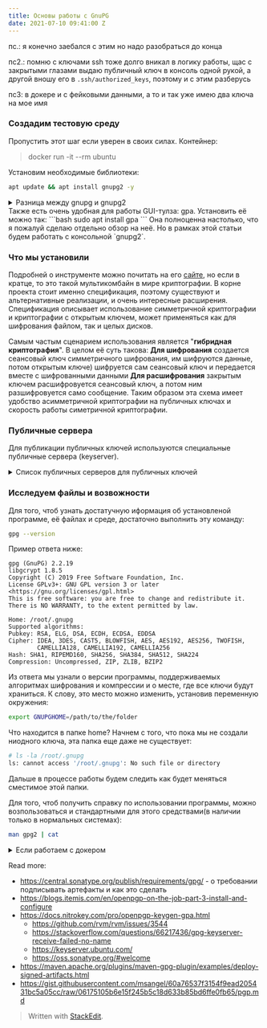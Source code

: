 ```yaml
---
title: Основы работы с GnuPG
date: 2021-07-10 09:41:00 Z
---
```


пс.: я конечно заебался с этим но надо разобраться до конца

пс2.: помню с ключами ssh тоже долго вникал в логику работы, щас с закрытыми глазами выдаю публичный ключ в консоль одной рукой, а другой вношу его в `.ssh/authorized_keys`, поэтому и с этим разберусь

пс3: в докере и с фейковыми данными, а то и так уже имею два ключа на мое имя

### Создадим тестовую среду
Пропустить этот шаг если уверен в своих силах.
Контейнер:
> docker run -it --rm ubuntu

Установим необходимые библиотеки:
```bash
apt update && apt install gnupg2 -y
```
<details>
<summary markdown='span'>Разница между gnupg и gnupg2</summary>
  
Вторая версия этой программы хоть и совместима с первой на уровне протокола(т.е. с точки зрения использования они взаимозаменяемые), но по факту переписана с нуля. Также изменен подход к формату сохраниния ключей, однако в целях совместимости вторая версия будет использовать старый формат, если в системе есть хотя бы один keyring в старом формате. Первая версия в современных дистрибутивах помечена как `deprecated`, и хотя её еще можно поставить параллельно с второй и пользоваться, но зачем? Сама же команда `gpg` в современных дистрибутивах это просто синоним для `gpg2`, с добавлением некоторой магии совместимости.
Больше об этом:

 - https://superuser.com/questions/655246/are-gnupg-1-and-gnupg-2-compatible-with-each-other

</details>
Также есть очень удобная для работы GUI-тулза: gpa. Установить её можно так:
```bash
sudo apt install gpa
```
Она полноценна настолько, что я пожалуй сделаю отдельно обзор на неё. Но в рамках этой статьи будем работать с консольной `gnupg2`.

### Что мы установили
Подробней о инструменте можно почитать на его [сайте](https://www.gnupg.org/related_software/gpa/index.html), но если в кратце, то это такой мультикомбайн в мире криптографии.  В корне проекта стоит именно спецификация, поэтому существуют и альтернативные реализации, и очень интересные расширения.  Спецификация описывает использование симметричной криптографии и криптографии с открытым ключем, может применяться как для шифрования файлом, так и целых дисков.

Самым частым сценарием использования является "**гибридная криптография**". В целом её суть такова:
**Для шифрования** создается сеансовый ключ симметричного шифрования, им шифруются данные, потом открытым ключе) шифруется сам сеансовый ключ и передается вместе с шифрованными данными
**Для расшифрования** закрытым ключем расшифровуется сеансовый ключ, а потом ним разшифровуется само сообщение.
Таким образом эта схема имеет удобство асимметричной криптографии на публичных ключах и скорость работы симетричной криптографии. 

### Публичные сервера
Для публикации публичных ключей используются специальные публичные сервера (keyserver). 
<details>
<summary markdown='span'>Список публичных серверов для публичных ключей</summary>

- `keyserver.ubuntu.com` (recomended, supported by maven central)
- `keys.openpgp.org` (supported by maven central)
- `pgp.mit.edu` (supported by maven central)
- `keyserver.pgp.com`
</details>

### Исследуем файлы и возвожности
Для того, чтоб узнать достатучную иформация об установленой программе, её файлах и среде, достаточно выполнить эту команду:
```bash
gpg --version
``` 
Пример ответа ниже:
```
gpg (GnuPG) 2.2.19
libgcrypt 1.8.5
Copyright (C) 2019 Free Software Foundation, Inc.
License GPLv3+: GNU GPL version 3 or later <https://gnu.org/licenses/gpl.html>
This is free software: you are free to change and redistribute it.
There is NO WARRANTY, to the extent permitted by law.

Home: /root/.gnupg
Supported algorithms:
Pubkey: RSA, ELG, DSA, ECDH, ECDSA, EDDSA
Cipher: IDEA, 3DES, CAST5, BLOWFISH, AES, AES192, AES256, TWOFISH,
        CAMELLIA128, CAMELLIA192, CAMELLIA256
Hash: SHA1, RIPEMD160, SHA256, SHA384, SHA512, SHA224
Compression: Uncompressed, ZIP, ZLIB, BZIP2
```
Из ответа мы узнали о версии программы, поддерживаемых алгоритмах шифрования и компрессии и о месте, где все ключи будут храниться.
К слову, это место можно изменить, установив переменную окружения:
```bash
export GNUPGHOME=/path/to/the/folder
```
Что находится в папке home? Начнем с того, что пока мы не создали ниодного ключа, эта папка еще даже не существует:
```bash
# ls -la /root/.gnupg
ls: cannot access '/root/.gnupg': No such file or directory
```
Дальше в процессе работы будем следить как будет меняться сместимое этой папки.

Для того, чтоб получить справку по использовании программы, можно возпользоваться и стандартными для этого средствами(в наличии только в нормальных системах):
```bash
man gpg2 | cat
```
<details>
<summary markdown='span'>Если работаем с докером</summary>

То скорее всего увидим сообщение типа `This system has been minimized by removing packages and content that are not required` и для того, чтоб все исправить, достаточно выполнить эту команду:
```bash
unminimize
```
после этого можно пользоваться справочной системой
</details>












Read more:
 - https://central.sonatype.org/publish/requirements/gpg/ - о требовании подписывать артефакты и как это сделать
 - https://blogs.itemis.com/en/openpgp-on-the-job-part-3-install-and-configure
 - https://docs.nitrokey.com/pro/openpgp-keygen-gpa.html
	 - https://github.com/rvm/rvm/issues/3544
	 - https://stackoverflow.com/questions/66217436/gpg-keyserver-receive-failed-no-name
	 - https://keyserver.ubuntu.com/
	 - https://oss.sonatype.org/#welcome
 - https://maven.apache.org/plugins/maven-gpg-plugin/examples/deploy-signed-artifacts.html
 - https://gist.githubusercontent.com/msangel/60a76537f3154f9ead205431bc5a05cc/raw/06175105b6e15f245b5c18d633b85bd6ffe0fb65/pgp.md

> Written with [StackEdit](https://stackedit.io/).
<!--stackedit_data:
eyJoaXN0b3J5IjpbLTEyOTU3NTcyNTEsLTE1OTY3NjYzMjEsMT
g2ODg3OTU2LDE3MDc3MTI0OTgsLTExMDY0MDE1NTQsMTA4OTMz
NzAwMSwtMTA0NjA4MzA5OSwtMTU3NzgwMzEzOCwtNTg3MTg5ND
k1LC01MjM4MzE2MjcsLTIxNDQxNTkwMDcsLTEwODcwMzc2MDEs
MTgzODA2ODQyMV19
-->